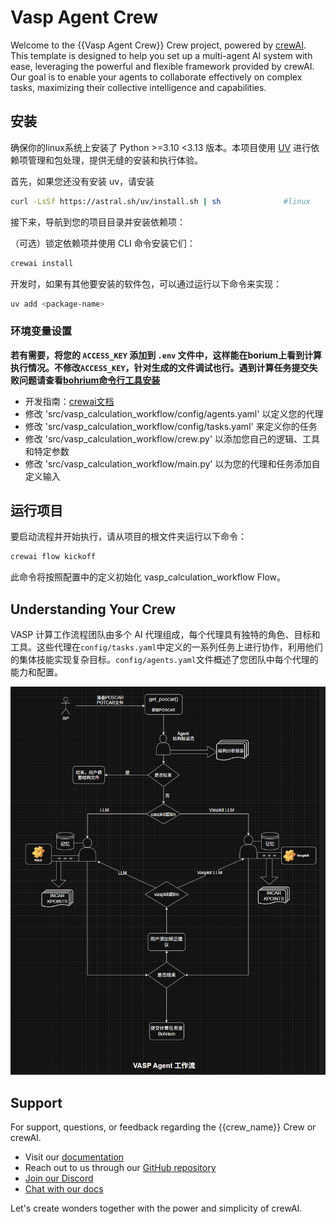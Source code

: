 # Vasp Agent Crew

Welcome to the {{Vasp Agent Crew}} Crew project, powered by [crewAI](https://crewai.com). This template is designed to help you set up a multi-agent AI system with ease, leveraging the powerful and flexible framework provided by crewAI. Our goal is to enable your agents to collaborate effectively on complex tasks, maximizing their collective intelligence and capabilities.

## 安装

确保你的linux系统上安装了 Python >=3.10 <3.13 版本。本项目使用 [UV](https://docs.astral.sh/uv/) 进行依赖项管理和包处理，提供无缝的安装和执行体验。

首先，如果您还没有安装 uv，请安装

```bash
curl -LsSf https://astral.sh/uv/install.sh | sh              #linux
```

接下来，导航到您的项目目录并安装依赖项：

（可选）锁定依赖项并使用 CLI 命令安装它们：
```bash
crewai install
```

开发时，如果有其他要安装的软件包，可以通过运行以下命令来实现：
```bash
uv add <package-name>
```

### 环境变量设置

**若有需要，将您的 `ACCESS_KEY` 添加到 `.env` 文件中，这样能在borium上看到计算执行情况。不修改`ACCESS_KEY`，针对生成的文件调试也行。遇到计算任务提交失败问题请查看[bohrium命令行工具安装](https://bohrium-doc.dp.tech/docs/bohrctl/install/)**



- 开发指南：[crewai文档](https://docs.crewai.com/introduction)
- 修改 'src/vasp_calculation_workflow/config/agents.yaml' 以定义您的代理
- 修改 'src/vasp_calculation_workflow/config/tasks.yaml' 来定义你的任务
- 修改 'src/vasp_calculation_workflow/crew.py' 以添加您自己的逻辑、工具和特定参数
- 修改 'src/vasp_calculation_workflow/main.py' 以为您的代理和任务添加自定义输入

## 运行项目

要启动流程并开始执行，请从项目的根文件夹运行以下命令：

```bash
crewai flow kickoff
```

此命令将按照配置中的定义初始化 vasp_calculation_workflow Flow。


## Understanding Your Crew

VASP 计算工作流程团队由多个 AI 代理组成，每个代理具有独特的角色、目标和工具。这些代理在`config/tasks.yaml`中定义的一系列任务上进行协作，利用他们的集体技能实现复杂目标。`config/agents.yaml`文件概述了您团队中每个代理的能力和配置。

![alt text](24450dc929ad35aa1cf7c09e981980e.png)

## Support

For support, questions, or feedback regarding the {{crew_name}} Crew or crewAI.

- Visit our [documentation](https://docs.crewai.com)
- Reach out to us through our [GitHub repository](https://github.com/joaomdmoura/crewai)
- [Join our Discord](https://discord.com/invite/X4JWnZnxPb)
- [Chat with our docs](https://chatg.pt/DWjSBZn)

Let's create wonders together with the power and simplicity of crewAI.
